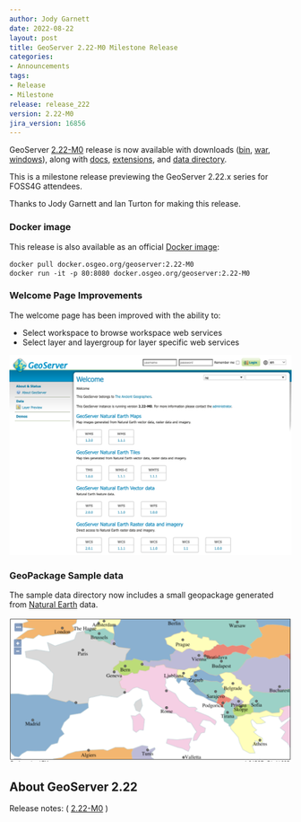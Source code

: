 ```yaml
---
author: Jody Garnett
date: 2022-08-22
layout: post
title: GeoServer 2.22-M0 Milestone Release
categories:
- Announcements
tags:
- Release
- Milestone
release: release_222
version: 2.22-M0
jira_version: 16856
---
```


GeoServer [2.22-M0](/release/2.22-M0/) release is now available with downloads ([bin](https://sourceforge.net/projects/geoserver/files/GeoServer/2.22-M0/geoserver-2.22-M0-bin.zip/download), [war](https://sourceforge.net/projects/geoserver/files/GeoServer/2.22-M0/geoserver-2.22-M0-war.zip/download), [windows](https://sourceforge.net/projects/geoserver/files/GeoServer/2.22-M0/GeoServer-2.22-M0-winsetup.exe/download)), along with [docs](https://sourceforge.net/projects/geoserver/files/GeoServer/2.22-M0/geoserver-2.22-M0-htmldoc.zip/download), [extensions](https://sourceforge.net/projects/geoserver/files/GeoServer/2.22-M0/extensions/), and [data directory](https://sourceforge.net/projects/geoserver/files/GeoServer/2.22-M0/geoserver-2.22-M0-data.zip/download).

This is a milestone release previewing the GeoServer 2.22.x series for FOSS4G attendees.

Thanks to Jody Garnett and Ian Turton for making this release.

### Docker image

This release is also available as an official [Docker image](https://github.com/geoserver/docker):

```
docker pull docker.osgeo.org/geoserver:2.22-M0
docker run -it -p 80:8080 docker.osgeo.org/geoserver:2.22-M0
```

### Welcome Page Improvements

The welcome page has been improved with the ability to:

* Select workspace to browse workspace web services
* Select layer and layergroup for layer specific web services

![Welcome workspace](/img/posts/2.22/welcome-workspace.png) <br/>

### GeoPackage Sample data

The sample data directory now includes a small geopackage generated from [Natural Earth](https://www.naturalearthdata.com) data.

![World map](/img/posts/2.22/world-map.png) <br/>

## About GeoServer 2.22

Release notes:
( [2.22-M0](https://github.com/geoserver/geoserver/releases/tag/2.22-M0)
)
